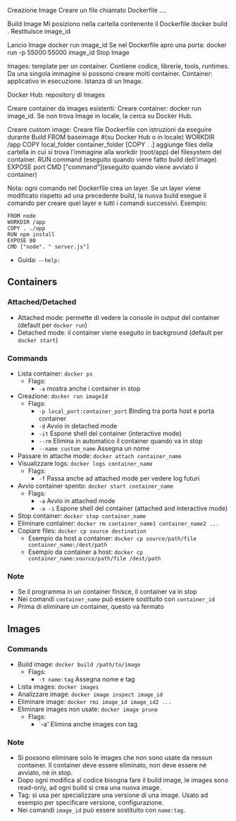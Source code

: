 Creazione Image
Creare un file chiamato Dockerfile
….

Build Image
Mi posiziono nella cartella contenente il Dockerfile
docker build .
Restituisce image_id

Lancio Image
docker run image_id
Se nel Dockerfile apro una porta: docker run -p 55000:55000 image_id
Stop Image




Images: template per un container. Contiene codice, librerie, tools, runtimes. Da una singola immagine si possono creare molti container.
Container: applicativo in esecuzione. Istanza di un Image.

Docker Hub: repository di Images

Creare container da images esistenti:
Creare container: docker run image_id. Se non trova Image in locale, la cerca su Docker Hub.


Creare custom image:
Creare file Dockerfile con istruzioni da eseguire durante Build
FROM baseimage #(su Docker Hub o in locale)
WORKDIR /app
COPY local_folder container_folder
[COPY . .] aggiunge files della cartella in cui si trova l'immagine alla workdir (root/app) del filesystem del container.
RUN command (eseguito quando viene fatto build dell'image)
EXPOSE port
CMD ["command"](eseguito quando viene avviato il container)

Nota: ogni comando nel Dockerfile crea un layer. Se un layer viene modificato rispetto ad una precedente build, la nuova build esegue il comando per creare quel layer e tutti i comandi successivi.
Esempio:
```
FROM node
WORKDIR /app
COPY . ./app
RUN npm install
EXPOSE 80
CMD ["node". " server.js"]
```


- Guida: `--help:`

## Containers
### Attached/Detached
- Attached mode: permette di vedere la console in output del container (default per `docker run`)
- Detached mode: il container viene eseguito in background (default per `docker start`)
### Commands
- Lista container: `docker ps`
  - Flags:
    - `-a` mostra anche i container in stop
- Creazione: `docker run imageId`
  - Flags:
    - `-p local_port:container_port` Binding tra porta host e porta container
    - `-d` Avvio in detached mode
    - `-it` Espone shell del container (interactive mode)
    - `--rm` Elimina in automatico il container quando va in stop
    - `--name custom_name` Assegna un nome
- Passare in attache mode: `docker attach container_name`
- Visualizzare logs: `docker logs container_name`
  - Flags:
    - `-f` Passa anche ad attached mode per vedere log futuri
- Avvio container spento: `docker start container_name`
  - Flags:
    - `-a` Avvio in attached mode
    - `-a -i` Espone shell del container (attached and interactive mode)
- Stop container: `docker stop container_name`
- Eliminare container: `docker rm container_name1 container_name2 ...`
- Copiare files: `docker cp source destination`
  - Esempio da host a container: `docker cp source/path/file container_name:/dest/path`
  - Esempio da container a host: `docker cp container_name:source/path/file /dest/path`

### Note
- Se il programma in un container finisce, il container va in stop
- Nei comandi `container_name` può essere sostituito con `container_id`
- Prima di eliminare un container, questo va fermato

## Images
### Commands
- Build image: `docker build /path/to/image`
  - Flags:
    - `-t name:tag` Assegna nome e tag
- Lista images: `docker images`
- Analizzare image: `docker image inspect image_id`
- Eliminare image: `docker rmi image_id image_id2 ...`
- Eliminare images non usate: `docker image prune`
  - Flags:
    - `-a' Elimina anche images con tag

### Note
- Si possono eliminare solo le images che non sono usate da nessun container. Il container deve essere eliminato, non deve essere nè avviato, nè in stop.
- Dopo ogni modifica al codice bisogna fare il build image, le images sono read-only, ad ogni build si crea una nuova image.
- Tag: si usa per specializzare una versione di una image. Usato ad esempio per specificare versione, configurazione.
- Nei comandi `image_id` può essere sostituito con `name:tag`.
